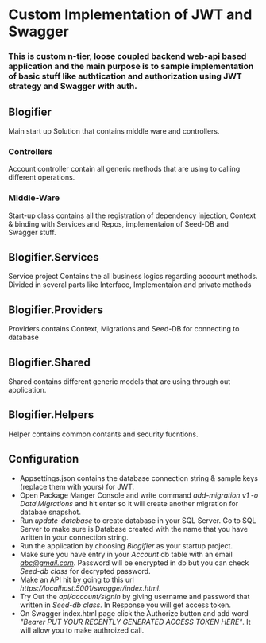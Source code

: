 # Custom Implementation of JWT and Swagger

### This is custom n-tier, loose coupled backend web-api based application and the main purpose is to sample implementation of basic stuff like authtication and authorization using JWT strategy and Swagger with auth.


## Blogifier
Main start up Solution that contains middle ware and controllers.

### Controllers
Account controller contain all generic methods that are using to calling different operations.

### Middle-Ware
Start-up class contains all the registration of dependency injection, Context & binding with Services and Repos, implementaion of Seed-DB and Swagger stuff.

## Blogifier.Services
Service project Contains the all business logics regarding account methods. Divided in several parts like Interface, Implementaion and private methods

## Blogifier.Providers
Providers contains Context, Migrations and Seed-DB for connecting to database

## Blogifier.Shared
Shared contains different generic models that are using through out application.

## Blogifier.Helpers
Helper contains common contants and security fucntions.


## Configuration

- Appsettings.json contains the database connection string & sample keys (replace them with yours) for JWT. 
- Open Package Manger Console and write command *add-migration v1 -o Data\Migrations* and hit enter so it will create another migration for databae snapshot.
- Run *update-database* to create database in your SQL Server. Go to SQL Server to make sure is Database created with the name that you have written in your connection string.
- Run the application by choosing *Blogifier* as your startup project.
- Make sure you have entry in your *Account* db table with an email *abc@gmail.com*. Password will be encrypted in db but you can check *Seed-db class* for decrypted password.
- Make an API hit by going to this url *https://localhost:5001/swagger/index.html*.
- Try Out the *api/account/signin* by giving username and password that written in *Seed-db class*. In Response you will get access token. 
- On Swagger index.html page click the Authorize button and add word *"Bearer PUT YOUR RECENTLY GENERATED ACCESS TOKEN HERE"*. It will allow you to make authroized call.

